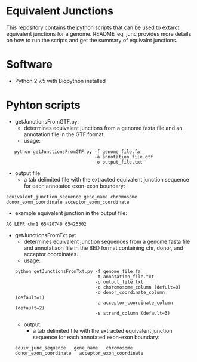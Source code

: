 # Equivalent Junctions

This repository contains the python scripts that can be used to extarct equivalent junctions for a genome. README_eq_junc provides more details on how to run the scripts and get the summary of equivalnt junctions.

# Software

- Python 2.7.5 with Biopython installed

# Pyhton scripts

- getJunctionsFromGTF.py: 
   - determines equivalent junctions from a genome fasta file and an annotation file in the GTF format
   - usage:
        
```  
   python getJunctionsFromGTF.py -f genome_file.fa
                                 -a annotation_file.gtf
                                 -o output_file.txt
```
   - output file: 
       - a tab delimited file with the extracted equivalent junction sequence for each annotated exon-exon boundary: 
   ```
   equivalent_junction_sequence gene_name chromosome donor_exon_coordinate acceptor_exon_coordinate   
   ```
   
   - example equivalent junction in the output file:
   ```
   AG LEPR chr1 65420740 65425302  
  ```
- getJunctionsFromTxt.py: 
    - determines equivalent junction sequences from a genome fasta file and annotatiaon file in the BED format containing chr, donor, and acceptor coordinates.
   - usage: 
   ```
   python getJunctionsFromTxt.py -f genome_file.fa
                                 -t annotation_file.txt
                                 -o output_file.txt
                                 -c choromosome_column (defult=0) 
                                 -d donor_coordinate_column (default=1) 
                                 -a acceptor_coordinate_column (default=2)
                                 -s strand_column (default=3)
    ```                                       
   - output: 
      - a tab delimited file with the extracted equivalent junction sequence for each annotated exon-exon boundary: 
   ```
   equiv_junc_sequence   gene_name   chromosome   donor_exon_coordinate   acceptor_exon_coordinate 
   ```
